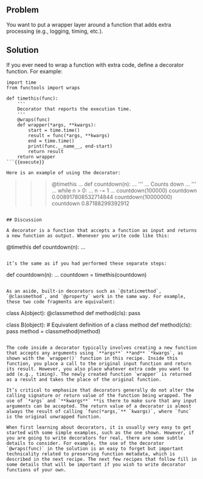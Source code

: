 ## Problem

You want to put a wrapper layer around a function that adds extra processing (e.g., logging, timing, etc.).

## Solution

If you ever need to wrap a function with extra code, define a decorator function. For example:

```
import time
from functools import wraps

def timethis(func):
    '''
    Decorator that reports the execution time.
    '''
    @wraps(func)
    def wrapper(*args, **kwargs):
        start = time.time()
        result = func(*args, **kwargs)
        end = time.time()
        print(func.__name__, end-start)
        return result
    return wrapper
```{{execute}}

Here is an example of using the decorator:

```
>>> @timethis
... def countdown(n):
...     '''
...     Counts down
...     '''
...     while n > 0:
...             n -= 1
...
>>> countdown(100000)
countdown 0.008917808532714844
>>> countdown(10000000)
countdown 0.87188299392912
>>>
```{{execute}}

## Discussion

A decorator is a function that accepts a function as input and returns a new function as output. Whenever you write code like this:

```
@timethis
def countdown(n):
    ...
```{{execute}}

it’s the same as if you had performed these separate steps:

```
def countdown(n):
    ...
countdown = timethis(countdown)
```{{execute}}

As an aside, built-in decorators such as `@staticmethod`, `@classmethod`, and `@property` work in the same way. For example, these two code fragments are equivalent:

```
class A(object):
    @classmethod
    def method(cls):
        pass

class B(object):
    # Equivalent definition of a class method
    def method(cls):
        pass
    method = classmethod(method)
```{{execute}}

The code inside a decorator typically involves creating a new function that accepts any arguments using `**args**` **and** `*kwargs`, as shown with the `wrapper()` function in this recipe. Inside this function, you place a call to the original input function and return its result. However, you also place whatever extra code you want to add (e.g., timing). The newly created function `wrapper` is returned as a result and takes the place of the original function.

It’s critical to emphasize that decorators generally do not alter the calling signature or return value of the function being wrapped. The use of `*args` and `**kwargs**` **is there to make sure that any input arguments can be accepted. The return value of a decorator is almost always the result of calling `func(*args,`** `kwargs)`, where `func` is the original unwrapped function.

When first learning about decorators, it is usually very easy to get started with some simple examples, such as the one shown. However, if you are going to write decorators for real, there are some subtle details to consider. For example, the use of the decorator `@wraps(func)` in the solution is an easy to forget but important technicality related to preserving function metadata, which is described in the next recipe. The next few recipes that follow fill in some details that will be important if you wish to write decorator functions of your own.